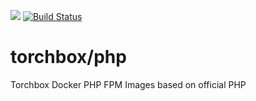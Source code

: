 [![](https://badge.imagelayers.io/torchbox/php:7-fpm.svg)](https://imagelayers.io/?images=torchbox/php:7-fpm 'Get your own badge on imagelayers.io') [![Build Status](https://travis-ci.org/torchbox/docker-php.svg?branch=master)](https://travis-ci.org/torchbox/docker-php)

# torchbox/php

Torchbox Docker PHP FPM Images based on official PHP
